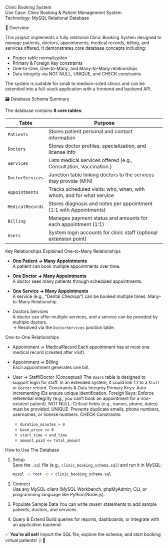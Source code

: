 Clinic Booking System   
Use Case: Clinic Booking & Patient Management System  
Technology: MySQL Relational Database

📌 Overview

This project implements a fully relational Clinic Booking System designed to manage patients, doctors, appointments, medical records, billing, and services offered. It demonstrates core database concepts including:

- Proper table normalization
- Primary & Foreign Key constraints
- One-to-One, One-to-Many, and Many-to-Many relationships
- Data integrity via NOT NULL, UNIQUE, and CHECK constraints

The system is suitable for small to medium-sized clinics and can be extended into a full-stack application with a frontend and backend API.

🗃️ Database Schema Summary

The database contains **8 core tables**:

| Table             | Purpose                                                                 |
|-------------------|-------------------------------------------------------------------------|
| `Patients`        | Stores patient personal and contact information                         |
| `Doctors`         | Stores doctor profiles, specialization, and license info                |
| `Services`        | Lists medical services offered (e.g., Consultation, Vaccination.)  |
| `DoctorServices`  | Junction table linking doctors to the services they provide (M:N)       |
| `Appointments`    | Tracks scheduled visits: who, when, with whom, and for what service     |
| `MedicalRecords`  | Stores diagnosis and notes per appointment (1:1 with Appointments)      |
| `Billing`         | Manages payment status and amounts for each appointment (1:1)           |
| `Users`           | System login accounts for clinic staff (optional extension point)       |

Key Relationships Explained
One-to-Many Relationships

- **One Patient → Many Appointments**  
  A patient can book multiple appointments over time.

- **One Doctor → Many Appointments**  
  A doctor sees many patients through scheduled appointments.

- **One Service → Many Appointments**  
  A service (e.g., “Dental Checkup”) can be booked multiple times.
 Many-to-Many Relationship

- Doctors  Services  
  A doctor can offer multiple services, and a service can be provided by multiple doctors.  
  → Resolved via the `DoctorServices` junction table.

One-to-One Relationships

- Appointment → MedicalRecord 
  Each appointment has at most one medical record (created after visit).

- Appointment → Billing  
  Each appointment generates one bill.

- User → Staff/Doctor (Conceptual) 
  The `Users` table is designed to support login for staff. In an extended system, it could link 1:1 to a `Staff` or `Doctor` record.
   Constraints & Data Integrity
Primary Keys: Auto-incrementing IDs ensure unique identification.
Foreign Keys: Enforce referential integrity (e.g., you can’t book an appointment for a non-existent patient).
NOT NULL: Critical fields (e.g., names, phone, dates) must be provided.
UNIQUE: Prevents duplicate emails, phone numbers, usernames, or license numbers.
CHECK Constraints:
  - `duration_minutes > 0`
  - `base_price >= 0`
  - `start_time < end_time`
  - `amount_paid <= total_amount`


How to Use The Database

1. Setup  
   Save the `.sql` file (e.g., `clinic_booking_schema.sql`) and run it in MySQL:

   ```bash
   mysql -u root -p < clinic_booking_schema.sql
   ```

2. Connect  
   Use any MySQL client (MySQL Workbench, phpMyAdmin, CLI, or programming language like Python/Node.js).

3. Populate Sample Data
   You can write `INSERT` statements to add sample patients, doctors, and services.

4. Query & Extend 
   Build queries for reports, dashboards, or integrate with an application backend.



✅ **You’re all set!** Import the SQL file, explore the schema, and start booking virtual patients! 🩺📅
